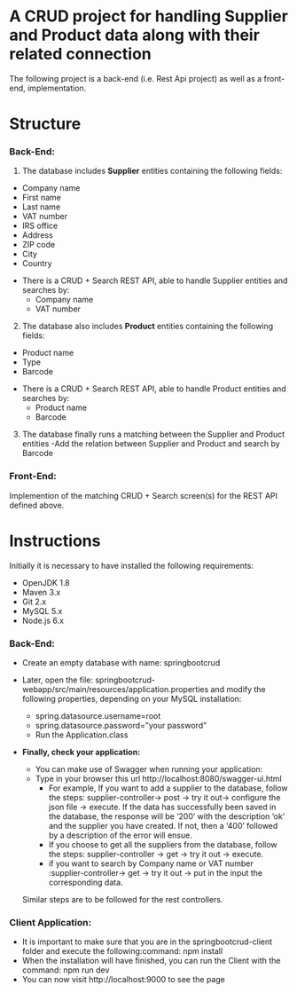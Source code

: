 # A CRUD project for handling Supplier and Product data along with their related connection

The following project is a back-end (i.e. Rest Api project) as well as a front-end, implementation.

# Structure

### Back-End:

1. The database includes **Supplier** entities containing the following fields:
  * Company name
  * First name
  * Last name
  * VAT number
  * IRS office
  * Address
  * ZIP code
  * City
  * Country
  - There is a CRUD + Search REST API, able to handle Supplier entities and searches by:
    - Company name
    - VAT number

2. The database also includes **Product** entities containing the following fields:
  * Product name
  * Type
  * Barcode
  - There is a CRUD + Search REST API, able to handle Product entities and searches by:
    - Product name
    - Barcode

3. The database finally runs a matching between the Supplier and Product entities
-Add the relation between Supplier and Product and search by Barcode

### Front-End:
Implemention of the matching CRUD + Search screen(s) for the REST API defined above.

# Instructions
Initially it is necessary to have installed the following requirements:
* OpenJDK 1.8
* Maven 3.x
* Git 2.x
* MySQL 5.x
* Node.js 6.x

### Back-End:
* Create an empty database with name: springbootcrud
* Later, open the file: springbootcrud-webapp/src/main/resources/application.properties and
modify the following properties, depending on your MySQL installation:
  - spring.datasource.username=root
  - spring.datasource.password=”your password”
  - Run the Application.class
  
* **Finally, check your application:**
  - You can make use of Swagger when running your application:
  - Type in your browser this url http://localhost:8080/swagger-ui.html
    - For example, If you want to add a supplier to the database, follow the steps: supplier-controller→ post → try it out→ configure the json file → execute. If the data has successfully been saved in the database, the response will be ‘200’ with the description ‘ok’ and the supplier you have created. If not, then a ‘400’ followed by a description of the error will ensue.
    - If you choose to get all the suppliers from the database, follow the steps: supplier-controller → get → try it out → execute.
    - if you want to search by Company name or VAT number :supplier-controller→ get → try it out → put in the input the corresponding data.

  Similar steps are to be followed for the rest controllers. 

### Client Application:
- It is important to make sure that you are in the springbootcrud-client folder and execute the following:command: npm install
-  When the installation will have finished, you can run the Client with the command: npm run dev
- You can now visit http://localhost:9000 to see the page



